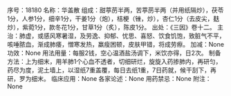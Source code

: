 序号：18180
名称：华盖散
组成：甜葶苈半两，苦葶苈半两（并用纸隔炒），茯苓1分，人参1分，细辛1分，干姜1分（炮），桔梗（锉，炒），杏仁1分（去皮尖，麸炒），紫菀1分，款冬花1分，甘草1分（炙），陈皮1分。
出处：《三因》卷十二。
主治：肺虚，或感风寒暑湿，及劳逸、抑郁、忧思、喜怒、饮食饥饱，致脏气不平，咳唾脓血，渐成肺痿，憎寒发热，羸瘦困顿，皮肤甲错，将成劳瘵。
加减：None
功效：None
用法用量：每服2钱，空心温酒盐汤调下，米饮亦得，日2次。
制备方法：上为细末，用羊肺1个心血不透者，切细研烂，旋旋入药掺肺内，再研匀，药尽为度，泥土墙上，以湿纸7重盖覆，每日去纸1重，7日药就，候干刮下，再研，罗为细末。
临床应用：None
各家论述：None
用药禁忌：None
附注：None
